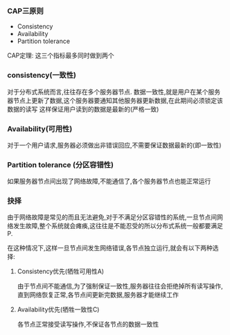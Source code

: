 ### CAP三原则

- Consistency
- Availability
- Partition tolerance

CAP定理: 这三个指标最多同时做到两个

### consistency(一致性)

对于分布式系统而言,往往存在多个服务器节点.
数据一致性,就是用户在某个服务器节点上更新了数据,这个服务器要通知其他服务器更新数据,在此期间必须锁定该数据的读写
这样保证用户读到的数据是最新的(严格一致)

### Availability(可用性)

对于一个用户请求,服务器必须做出非错误回应,不需要保证数据最新的(即一致性)

### Partition tolerance (分区容错性)

如果服务器节点间出现了网络故障,不能通信了,各个服务器节点也能正常运行


### 抉择
由于网络故障是常见的而且无法避免,对于不满足分区容错性的系统,一旦节点间网络发生故障,整个系统就会瘫痪,这往往是不能忍受的所以分布式系统一般都要满足P.

在这种情况下,这样一旦节点间发生网络错误,各节点独立运行,就会有以下两种选择:

1. Consistency优先(牺牲可用性A)

    由于节点间不能通信,为了强制保证一致性,服务器往往会拒绝掉所有读写操作,直到网络恢复正常,各节点间更新完数据,服务器才能继续工作

2. Availability优先(牺牲一致性C)

    各节点正常接受读写操作,不保证各节点的数据一致性
